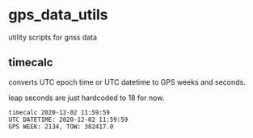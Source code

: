 # gps_data_utils
utility scripts for gnss data


## timecalc
converts UTC epoch time or UTC datetime to GPS weeks and seconds.

leap seconds are just hardcoded to 18 for now. 
```
timecalc 2020-12-02 11:59:59
UTC DATETIME: 2020-12-02 11:59:59
GPS WEEK: 2134, TOW: 302417.0
```
